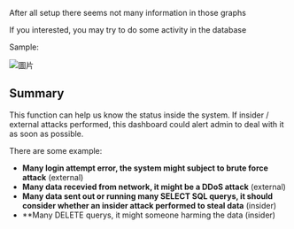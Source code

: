 After all setup there seems not many information in those graphs

If you interested, you may try to do some activity in the database

Sample:

![圖片](https://user-images.githubusercontent.com/74434769/141350240-77fb010e-4f7b-4f5b-8305-8a5e9f63d8c1.png)


## Summary

This function can help us know the status inside the system. If insider / external attacks performed, this dashboard could alert admin to deal with it as soon as possible. 

There are some example:

- **Many login attempt error, the system might subject to brute force attack** (external)
- **Many data recevied from network, it might be a DDoS attack** (external)
- **Many data sent out or running many SELECT SQL querys, it should consider whether an insider attack performed to steal data** (insider)
- **Many DELETE querys, it might someone harming the data (insider)
